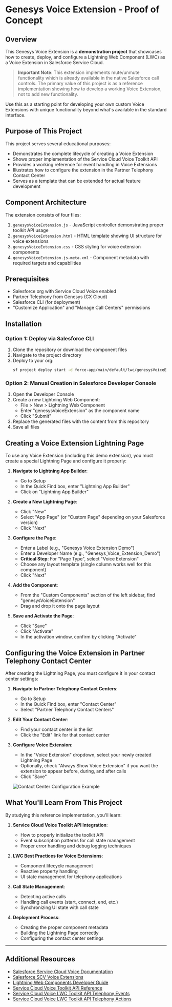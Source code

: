 # Genesys Voice Extension - Proof of Concept

## Overview

This Genesys Voice Extension is a **demonstration project** that showcases how to create, deploy, and configure a Lightning Web Component (LWC) as a Voice Extension in Salesforce Service Cloud. 

> **Important Note**: This extension implements mute/unmute functionality which is already available in the native Salesforce call controls. The primary value of this project is as a reference implementation showing how to develop a working Voice Extension, not to add new functionality.

Use this as a starting point for developing your own custom Voice Extensions with unique functionality beyond what's available in the standard interface.

## Purpose of This Project

This project serves several educational purposes:

- Demonstrates the complete lifecycle of creating a Voice Extension
- Shows proper implementation of the Service Cloud Voice Toolkit API
- Provides a working reference for event handling in Voice Extensions
- Illustrates how to configure the extension in the Partner Telephony Contact Center
- Serves as a template that can be extended for actual feature development

## Component Architecture

The extension consists of four files:

1. `genesysVoiceExtension.js` - JavaScript controller demonstrating proper toolkit API usage
2. `genesysVoiceExtension.html` - HTML template showing UI structure for voice extensions
3. `genesysVoiceExtension.css` - CSS styling for voice extension components
4. `genesysVoiceExtension.js-meta.xml` - Component metadata with required targets and capabilities

## Prerequisites

- Salesforce org with Service Cloud Voice enabled
- Partner Telephony from Genesys (CX Cloud)
- Salesforce CLI (for deployment)
- "Customize Application" and "Manage Call Centers" permissions

## Installation

### Option 1: Deploy via Salesforce CLI

1. Clone the repository or download the component files
2. Navigate to the project directory
3. Deploy to your org:
   ```bash
   sf project deploy start -d force-app/main/default/lwc/genesysVoiceExtension -o <your_SF_username>
   ```

### Option 2: Manual Creation in Salesforce Developer Console

1. Open the Developer Console
2. Create a new Lightning Web Component:
   - File > New > Lightning Web Component
   - Enter "genesysVoiceExtension" as the component name
   - Click "Submit"
3. Replace the generated files with the content from this repository
4. Save all files

## Creating a Voice Extension Lightning Page

To use any Voice Extension (including this demo extension), you must create a special Lightning Page and configure it properly:

1. **Navigate to Lightning App Builder**:
   - Go to Setup
   - In the Quick Find box, enter "Lightning App Builder"
   - Click on "Lightning App Builder"

2. **Create a New Lightning Page**:
   - Click "New"
   - Select "App Page" (or "Custom Page" depending on your Salesforce version)
   - Click "Next"

3. **Configure the Page**:
   - Enter a Label (e.g., "Genesys Voice Extension Demo")
   - Enter a Developer Name (e.g., "Genesys_Voice_Extension_Demo")
   - **Critical Step**: For "Page Type", select "Voice Extension"
   - Choose any layout template (single column works well for this component)
   - Click "Next"

4. **Add the Component**:
   - From the "Custom Components" section of the left sidebar, find "genesysVoiceExtension"
   - Drag and drop it onto the page layout

5. **Save and Activate the Page**:
   - Click "Save"
   - Click "Activate"
   - In the activation window, confirm by clicking "Activate"

## Configuring the Voice Extension in Partner Telephony Contact Center

After creating the Lightning Page, you must configure it in your contact center settings:

1. **Navigate to Partner Telephony Contact Centers**:
   - Go to Setup
   - In the Quick Find box, enter "Contact Center"
   - Select "Partner Telephony Contact Centers"

2. **Edit Your Contact Center**:
   - Find your contact center in the list
   - Click the "Edit" link for that contact center

3. **Configure Voice Extension**:
   - In the "Voice Extension" dropdown, select your newly created Lightning Page
   - Optionally, check "Always Show Voice Extension" if you want the extension to appear before, during, and after calls
   - Click "Save"

   ![Contact Center Configuration Example](![image](https://github.com/user-attachments/assets/a5d394ea-adff-4a46-b9de-870b25fb0b1c))

## What You'll Learn From This Project

By studying this reference implementation, you'll learn:

1. **Service Cloud Voice Toolkit API Integration**:
   - How to properly initialize the toolkit API
   - Event subscription patterns for call state management
   - Proper error handling and debug logging techniques

2. **LWC Best Practices for Voice Extensions**:
   - Component lifecycle management
   - Reactive property handling
   - UI state management for telephony applications

3. **Call State Management**:
   - Detecting active calls
   - Handling call events (start, connect, end, etc.)
   - Synchronizing UI state with call state

4. **Deployment Process**:
   - Creating the proper component metadata
   - Building the Lightning Page correctly
   - Configuring the contact center settings

---

## Additional Resources

- [Salesforce Service Cloud Voice Documentation](https://help.salesforce.com/s/articleView?id=sf.voice_setup.htm&type=5)
- [Salesforce SCV Voice Extensions](https://help.salesforce.com/s/articleView?id=service.voice_pt_setup_extensions.htm&type=5) 
- [Lightning Web Components Developer Guide](https://developer.salesforce.com/docs/component-library/documentation/en/lwc)
- [Service Cloud Voice Toolkit API Reference](https://developer.salesforce.com/docs/atlas.en-us.api_console.meta/api_console/sforce_api_console_lightning_voicetoolkit.htm)
- [Service Cloud Voice LWC Toolkit API Telephony Events](https://developer.salesforce.com/docs/atlas.en-us.244.0.voice_developer_guide.meta/voice_developer_guide/voice_lc_toolkit_telephony_lwc.htm)
- [Service Cloud Voice LWC Toolkit API Telephony Actions](https://developer.salesforce.com/docs/atlas.en-us.244.0.voice_developer_guide.meta/voice_developer_guide/voice_lc_toolkit_lwc_telephony_actions.htm)
